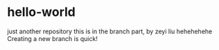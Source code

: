 # hello-world
just another repository
this is in the branch part, by zeyi liu
hehehehehe
Creating a new branch is quick!

